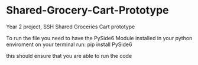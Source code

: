 # Shared-Grocery-Cart-Prototype
Year 2 project, SSH Shared Groceries Cart prototype

To run the file you need to have the PySide6 Module installed in your python enviroment
on your terminal run:
pip install PySide6

this should ensure that you are able to run the code
